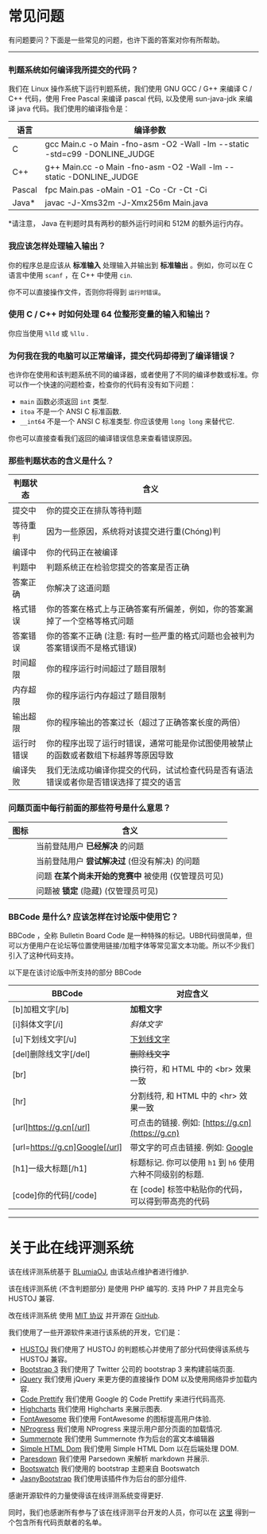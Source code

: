 # 常见问题

<!-- 您可以适当编辑该段文字以使得它与您 OJ 的实际情况对应 -->

有问题要问？下面是一些常见的问题，也许下面的答案对你有所帮助。

---------------------------------

### 判题系统如何编译我所提交的代码？

我们在 Linux 操作系统下运行判题系统，我们使用 GNU GCC / G++ 来编译 C / C++ 代码，使用 Free Pascal 来编译 pascal 代码, 以及使用 sun-java-jdk 来编译 java 代码。我们使用的编译指令是：

语言	                | 编译参数
------------------------|-----------------------------
C						| gcc Main.c -o Main -fno-asm -O2 -Wall -lm --static -std=c99 -DONLINE_JUDGE
C++						| g++ Main.cc -o Main -fno-asm -O2 -Wall -lm --static -DONLINE_JUDGE
Pascal					| fpc Main.pas -oMain -O1 -Co -Cr -Ct -Ci
Java*					| javac -J-Xms32m -J-Xmx256m Main.java

*请注意， Java 在判题时具有两秒的额外运行时间和 512M 的额外运行内存。

### 我应该怎样处理输入输出？

你的程序总是应该从 __标准输入__ 处理输入并输出到 __标准输出__ 。例如，你可以在 C 语言中使用 `scanf` ，在 C++ 中使用 `cin`.

你不可以直接操作文件，否则你将得到 `运行时错误`。

### 使用 C / C++ 时如何处理 64 位整形变量的输入和输出？

你应当使用 `%lld` 或 `%llu` .

### 为何我在我的电脑可以正常编译，提交代码却得到了编译错误？

也许你在使用和该判题系统不同的编译器，或者使用了不同的编译参数或标准。你可以作一个快速的问题检查，检查你的代码有没有如下问题：

 - `main` 函数必须返回 `int` 类型.
 - `itoa` 不是一个 ANSI C 标准函数.
 - `__int64` 不是一个 ANSI C 标准类型. 你应该使用 `long long` 来替代它.

你也可以直接查看我们返回的编译错误信息来查看错误原因。

### 那些判题状态的含义是什么？

判题状态		| 含义
----------------|----------
提交中			| 你的提交正在排队等待判题
等待重判		| 因为一些原因，系统将对该提交进行重(Chóng)判
编译中			| 你的代码正在被编译
判题中			| 判题系统正在检验您提交的答案是否正确
答案正确		| 你解决了这道问题
格式错误		| 你的答案在格式上与正确答案有所偏差，例如，你的答案漏掉了一个空格等格式问题
答案错误		| 你的答案不正确 (注意: 有时一些严重的格式问题也会被判为答案错误而不是格式错误)
时间超限		| 你的程序运行时间超过了题目限制
内存超限		| 你的程序运行内存超过了题目限制
输出超限		| 你的程序输出的答案过长（超过了正确答案长度的两倍）
运行时错误		| 你的程序出现了运行时错误，通常可能是你试图使用被禁止的函数或者数组下标越界等原因导致
编译失败		| 我们无法成功编译你提交的代码，试试检查代码是否有语法错误或者你是否错误选择了提交的语言

### 问题页面中每行前面的那些符号是什么意思？

图标                       | 含义 
---------------------------|-----------------------------
<i style='color: green;' class='fa fa-check'/> | 当前登陆用户 __已经解决__ 的问题
<i style='color: orange;' class='fa fa-dot-circle-o'/> | 当前登陆用户 __尝试解决过__ (但没有解决) 的问题
<i class='fa fa-clock-o'/> | 问题 __在某个尚未开始的竞赛中__ 被使用 (仅管理员可见)
<i class='fa fa-lock'/>    | 问题被 __锁定__ (隐藏) (仅管理员可见)

### BBCode 是什么? 应该怎样在讨论版中使用它？

BBCode ，全称 Bulletin Board Code 是一种特殊的标记。UBB代码很简单，但可以方便用户在论坛等位置使用链接/加粗字体等常见富文本功能。所以不少我们引入了这种代码支持。

以下是在该讨论版中所支持的部分 BBCode

BBCode                  | 对应含义
------------------------|-------------------
[b]加粗文字[/b]			| __加粗文字__
[i]斜体文字[/i]			| _斜体文字_
[u]下划线文字[/u]		| <u>下划线文字</u>
[del]删除线文字[/del]	| ~~删除线文字~~
[br]					| 换行符，和 HTML 中的 &lt;br&gt; 效果一致
[hr]					| 分割线符, 和 HTML 中的 &lt;hr&gt; 效果一致
[url]https://g.cn[/url] | 可点击的链接. 例如: [https://g.cn](https://g.cn)
[url=https://g.cn]Google[/url] | 带文字的可点击链接. 例如: [Google](https://g.cn)
[h1]一级大标题[/h1]		| 标题标记. 你可以使用 `h1` 到 `h6` 使用六种不同级别的标题.
[code]你的代码[/code]	| 在 [code] 标签中粘贴你的代码，可以得到带高亮的代码

---------------------------------

# 关于此在线评测系统

<!-- 如有需要，您可以根据实际情况编辑该段文字 -->

该在线评测系统基于 [BLumiaOJ](https://github.com/BLumia/BLumiaOJ/), 由该站点维护者进行维护.

该在线评测系统 (不含判题部分) 是使用 PHP 编写的. 支持 PHP 7 并且完全与 HUSTOJ 兼容.

改在线评测系统 使用 [MIT 协议](https://github.com/BLumia/BLumiaOJ/blob/master/LICENSE) 并开源在 [GitHub](https://github.com/BLumia/BLumiaOJ/).

我们使用了一些开源软件来进行该系统的开发，它们是：

 - [HUSTOJ](https://github.com/zhblue/hustoj) 我们使用了 HUSTOJ 的判题核心并使用了部分代码使得该系统与 HUSTOJ 兼容。
 - [Bootstrap 3](https://getbootstrap.com/) 我们使用了 Twitter 公司的 bootstrap 3 来构建前端页面.
 - [jQuery](https://jquery.com/) 我们使用 jQuery 来更方便的直接操作 DOM 以及使用网络异步加载内容.
 - [Code Prettify](https://github.com/google/code-prettify) 我们使用 Google 的 Code Prettify 来进行代码高亮.
 - [Highcharts](https://www.highcharts.com/) 我们使用 Highcharts 来展示图表.
 - [FontAwesome](http://fontawesome.io/) 我们使用 FontAwesome 的图标提高用户体验.
 - [NProgress](https://ricostacruz.com/nprogress/) 我们使用 NProgress 来提示用户部分页面的加载情况.
 - [Summernote](http://summernote.org/) 我们使用 Summernote 作为后台的富文本编辑器
 - [Simple HTML Dom](http://simplehtmldom.sourceforge.net/) 我们使用 Simple HTML Dom 以在后端处理 DOM.
 - [Paresdown](https://github.com/erusev/parsedown) 我们使用 Parsedown 来解析 markdown 并展示.
 - [Bootswatch](https://bootswatch.com/) 我们使用的 bootstrap 主题来自 Bootswatch
 - [JasnyBootstrap](http://www.jasny.net/bootstrap/) 我们使用该插件作为后台的部分组件.
 
感谢开源软件的力量使得该在线评测系统变得更好.

同时，我们也感谢所有参与了该在线评测平台开发的人员，你可以在 [这里](https://github.com/BLumia/BLumiaOJ/blob/master/AUTHORS) 得到一个包含所有代码贡献者的名单。
 
<script>
$("table").addClass("table table-hover");
</script>